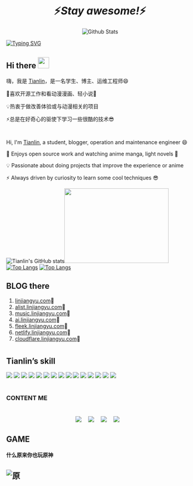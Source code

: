 <h1 align='center'>⚡️<i>Stay awesome!</i>⚡️</h1>

<p align="center">
        <img src="https://cdn1.tianli0.top/gh/linjiangyu2/halo/img/Bottom.svg" alt="Github Stats" />
</p>

[![Typing SVG](https://cdn1.tianli0.top/gh/linjiangyu2/halo/img/github.svg)](https://linjiangyu.com/)

## Hi there <img src="https://cdn1.tianli0.top/gh/linjiangyu2/halo/img/wave.gif" width="30px">
嗨，我是 [Tianlin](https://www.linjiangyu.com/personal/about/)，是一名学生、博主、运维工程师😄

💖喜欢开源工作和看动漫漫画、轻小说👀

💡热衷于做改善体验或与动漫相关的项目

⚡总是在好奇心的驱使下学习一些很酷的技术😎

# 
Hi, I'm [Tianlin](https://www.linjiangyu.com/personal/about/), a student, blogger, operation and maintenance engineer 😄

💖 Enjoys open source work and watching anime manga, light novels 👀

💡 Passionate about doing projects that improve the experience or anime

⚡ Always driven by curiosity to learn some cool techniques 😎

![Tianlin's GitHub stats](https://readme.linjiangyu.com/api?username=linjiangyu2&show_icons=true&theme=radical)<img src="https://cdn1.tianli0.top/gh/linjiangyu2/halo/img/code.gif" width="280px" height='200px'></img> 
[![Top Langs](https://github-readme-stats.vercel.app/api/top-langs/?username=linjiangyu2&hide=shell,python,tex&title_color=ffffff&text_color=c9cacc&icon_color=2bbc8a&bg_color=1d1f21&langs_count=3)](https://www.linjiangyu.com/)
[![Top Langs](https://readme.linjiangyu.com/api/top-langs/?username=linjiangyu2&layout=compact)](https://www.linjiangyu.com/)
<!-- [![stackoverflow card](https://readme-components.vercel.app/api?component=stackoverflow&stackoverflowid=18821000)](https://github.com/harish-sethuraman/readme-components) -->

## BLOG there
1. [linjiangyu.com](https://linjiangyu.com/)🍧
2. [alist.linjiangyu.com](https://alist.linjiangyu.com/)🥤
3. [music.linjiangyu.com](https://music.linjiangyu.com/)🍬
4. [ai.linjiangyu.com](https://ai.linjiangyu.com/)🍦
5. [fleek.linjiangyu.com](https://fleek.linjiangyu.com/)🍰
6. [netlify.linjiangyu.com](https://netlify.linjiangyu.com/)🍨
7. [cloudflare.linjiangyu.com](https://cloudflare.linjiangyu.com/)🧃
# 
## Tianlin’s skill
![](https://img.shields.io/badge/Linux-RedHat-informational?style=flat&logo=<LOGO_NAME>&logoColor=white&color=ff0066)
![](https://img.shields.io/badge/Linux-CentOS-informational?style=flat&logo=<LOGO_NAME>&logoColor=white&color=ffffe5)
![](https://img.shields.io/badge/Linux-RockyLinux-informational?style=flat&logo=<LOGO_NAME>&logoColor=white&color=2bbc8a)
![](https://img.shields.io/badge/CloudNative-Kubernetes-informational?style=flat&logo=<LOGO_NAME>&logoColor=white&color=0000cc)
![](https://img.shields.io/badge/CloudNative-Docker-informational?style=flat&logo=<LOGO_NAME>&logoColor=white&color=3333ff)
![](https://img.shields.io/badge/Ops-Nginx-informational?style=flat&logo=<LOGO_NAME>&logoColor=white&color=b3ffcc)
![](https://img.shields.io/badge/Ops-Apache-informational?style=flat&logo=<LOGO_NAME>&logoColor=white&color=ffff80)
![](https://img.shields.io/badge/Ops-Tomcat-informational?style=flat&logo=<LOGO_NAME>&logoColor=white&color=C3C0C0)
![](https://img.shields.io/badge/Ops-MySQL-informational?style=flat&logo=<LOGO_NAME>&logoColor=white&color=2bbc8a)
![](https://img.shields.io/badge/Ops-Redis-informational?style=flat&logo=<LOGO_NAME>&logoColor=white&color=ff3333)
![](https://img.shields.io/badge/Ops-mongodb-informational?style=flat&logo=<LOGO_NAME>&logoColor=white&color=ffff80)
![](https://img.shields.io/badge/Monitor-Prometheus-informational?style=flat&logo=<LOGO_NAME>&logoColor=white&color=ffd9b3)
![](https://img.shields.io/badge/Monitor-Zabbix-informational?style=flat&logo=<LOGO_NAME>&logoColor=white&color=ff5c33)
![](https://img.shields.io/badge/Storage-Ceph-informational?style=flat&logo=<LOGO_NAME>&logoColor=white&color=ffcc80)
![](https://img.shields.io/badge/Grid-Consul-informational?style=flat&logo=<LOGO_NAME>&logoColor=white&color=ff80df)
#
### CONTENT ME
<h3 align="center"></h3>
</br>
    <div align="center">
      <a href="https://www.linjiangyu.com/"><img src="https://img.shields.io/badge/BLOG-%E5%8D%9A%E5%AE%A2-brightgreen"></img></a>&emsp;
      <a href="https://wpa.qq.com/msgrd?v=3&uin=2979509783&site=qq&menu=yes"><img src="https://img.shields.io/badge/Tencent-QQ-yellow"></img></a>&emsp;
      <a href="https://space.bilibili.com/3493139975244746"><img src="https://img.shields.io/badge/Bilibili-B%E7%AB%99-ff69b4"></img></a>&emsp;
      <a href="mailto:linjiangyu0702@linjiangyu.com"><img src="https://img.shields.io/badge/Email-邮箱-blue"></img></a>&emsp;
    </div>
</div>

## GAME
#### 什么原来你也玩原神
![原](https://cdn1.tianli0.top/gh/linjiangyu2/halo/img/ys.jpg)
---
